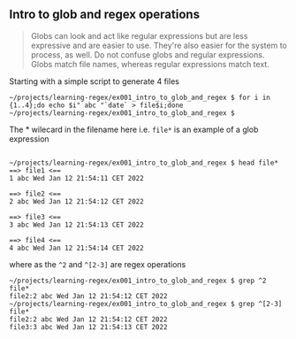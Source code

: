 ## Intro to glob and regex operations

> Globs can look and act like regular expressions but are less expressive and are easier to use. They're also easier for the system to process, as well. Do not confuse globs and regular expressions. Globs match file names, whereas regular expressions match text.

Starting with a simple script to generate 4 files 

```
~/projects/learning-regex/ex001_intro_to_glob_and_regex $ for i in {1..4};do echo $i" abc "`date` > file$i;done
~/projects/learning-regex/ex001_intro_to_glob_and_regex $ 
```

The * wilecard in the filename here i.e. `file*` is an example of a glob expression
```

~/projects/learning-regex/ex001_intro_to_glob_and_regex $ head file*
==> file1 <==
1 abc Wed Jan 12 21:54:11 CET 2022

==> file2 <==
2 abc Wed Jan 12 21:54:12 CET 2022

==> file3 <==
3 abc Wed Jan 12 21:54:13 CET 2022

==> file4 <==
4 abc Wed Jan 12 21:54:14 CET 2022
```

where as the `^2` and `^[2-3]` are regex operations

```
~/projects/learning-regex/ex001_intro_to_glob_and_regex $ grep ^2  file*
file2:2 abc Wed Jan 12 21:54:12 CET 2022
~/projects/learning-regex/ex001_intro_to_glob_and_regex $ grep ^[2-3]  file*
file2:2 abc Wed Jan 12 21:54:12 CET 2022
file3:3 abc Wed Jan 12 21:54:13 CET 2022
```